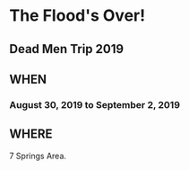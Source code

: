 # The Flood's Over!

## Dead Men Trip 2019

## WHEN  
### August 30, 2019 to September 2, 2019

## WHERE
7 Springs Area.